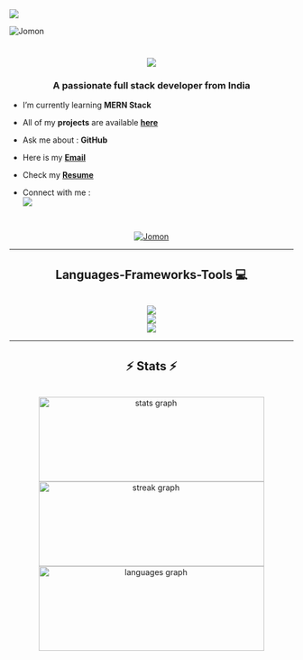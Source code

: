 <img src="https://github.com/Jomonhh/Jomonhh/blob/main/Banner.png">
 
<p align="left"> <img src="https://komarev.com/ghpvc/?username=Jomonhh&label=Profile%20views&color=0e75b6&style=flat" alt="Jomon" /> </p>

<h1 align="center">
    <img src="https://readme-typing-svg.herokuapp.com/?font=Righteous&size=35&&&color=fff&center=true&vCenter=true&width=500&height=70&duration=4000&lines=Hi+There!+;+I'm+Jomon+Joy+!;" />
</h1>


<h3 align="center">A passionate full stack developer from India</h3>

-  I’m currently learning   **MERN Stack**

-  All of my **projects** are available <a a href="https://jomonh.netlify.app/" target="_blank">**here**</a>

-  Ask me about    : **GitHub**

-  Here is my <a href="mailto:info.jomonh@gmail.com." target="_blank"> **Email**</a>


- Check my <a href="https://github.com/Jomonhh/Jomonhh/assets/146743628/4b5cf687-b90b-4433-b951-45891bb9801e" target="_blank">**Resume**</a>

- Connect  with me :<br><a href="https://linkedin.com/in/jomonh" target="_blank" > <img src="https://img.shields.io/badge/LinkedIn-0077B5?style=for-the-badge&logo=linkedin&logoColor=white" target="_blank"/></a>
<br>
<p align="center"><a href="https://github.com/Jomonhh" target="_blank"><img src="https://github-profile-trophy.vercel.app/?username=Jomonhh" target="_blank" alt="Jomon" /></a> </p>

<hr>

<h2 align="center">Languages-Frameworks-Tools 💻</h2>
<br/>
<div align="center">
    <img src="https://skillicons.dev/icons?i=python,c,html,css,javascript,typescript,tailwind,bootstrap,react,redux" /><br>
    <img src="https://skillicons.dev/icons?i=angular,nodejs,express,django,mysql,mongodb,docker,kubernetes,git,github" /><br>
    <img src="https://skillicons.dev/icons?i=vscode,netlify,firebase" />
</div>
<hr>

<h2 align="center">⚡ Stats ⚡</h2>
<br>

<div align="center">
<img src="https://github-readme-stats.vercel.app/api?username=Jomonhh&hide_title=false&hide_rank=false&show_icons=true&include_all_commits=true&count_private=true&disable_animations=false&theme=dracula&locale=en&hide_border=false"  width="400" height="150"  alt="stats graph"  />
<img src="https://streak-stats.demolab.com?user=Jomonhh&locale=en&mode=daily&theme=dracula&hide_border=false&border_radius=5" width="400" height="150"  alt="streak graph"  />
<img src="https://github-readme-stats.vercel.app/api/top-langs?username=Jomonhh&locale=en&hide_title=false&layout=compact&card_width=320&langs_count=5&theme=dracula&hide_border=false" width="400" height="150"  alt="languages graph"  />
</div>





